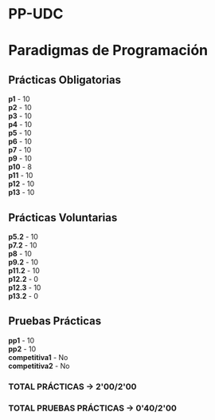 # PP-UDC
# Paradigmas de Programación

## Prácticas Obligatorias
  **p1** - 10 <br />
  **p2** - 10 <br />
  **p3** - 10 <br />
  **p4** - 10 <br />
  **p5** - 10 <br />
  **p6** - 10 <br />
  **p7** - 10 <br />
  **p9** - 10 <br />
  **p10** - 8 <br />
  **p11** - 10 <br />
  **p12** - 10 <br />
  **p13** - 10 <br />
  
## Prácticas Voluntarias
  **p5.2** - 10 <br />
  **p7.2** - 10 <br />
  **p8** - 10 <br />
  **p9.2** - 10 <br />
  **p11.2** - 10 <br />
  **p12.2** - 0 <br />
  **p12.3** - 10 <br />
  **p13.2** - 0 <br />

## Pruebas Prácticas
  **pp1** - 10 <br />
  **pp2** - 10 <br />
  **competitiva1** - No <br />
  **competitiva2** - No <br />

### TOTAL PRÁCTICAS -> 2'00/2'00
### TOTAL PRUEBAS PRÁCTICAS -> 0'40/2'00

